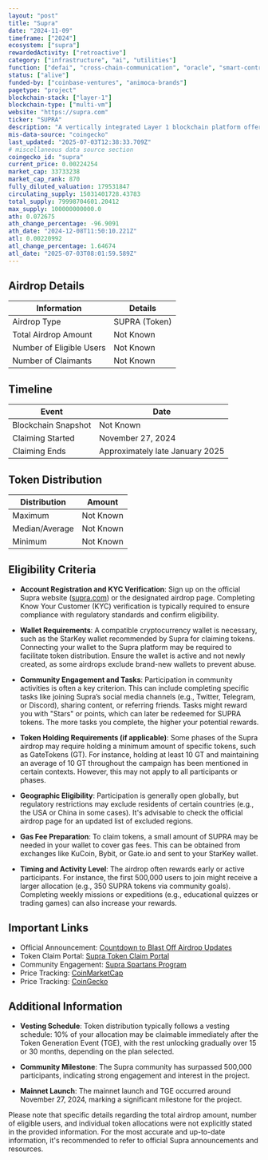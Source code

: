 ```yaml
---
layout: "post"
title: "Supra"
date: "2024-11-09"
timeframe: ["2024"]
ecosystem: ["supra"]
rewardedActivity: ["retroactive"]
category: ["infrastructure", "ai", "utilities"]
function: ["defai", "cross-chain-communication", "oracle", "smart-contract-platform", "blockchain"]
status: ["alive"]
funded-by: ["coinbase-ventures", "animoca-brands"]
pagetype: "project"
blockchain-stack: ["layer-1"]
blockchain-type: ["multi-vm"]
website: "https://supra.com"
ticker: "SUPRA"
description: "A vertically integrated Layer 1 blockchain platform offering oracles, verifiable randomness, automation, bridges, and multiple virtual machines."
mis-data-source: "coingecko"
last_updated: "2025-07-03T12:38:33.709Z"
# miscellaneous data source section
coingecko_id: "supra"
current_price: 0.00224254
market_cap: 33733238
market_cap_rank: 870
fully_diluted_valuation: 179531847
circulating_supply: 15031401728.43783
total_supply: 79998704601.20412
max_supply: 100000000000.0
ath: 0.072675
ath_change_percentage: -96.9091
ath_date: "2024-12-08T11:50:10.221Z"
atl: 0.00220992
atl_change_percentage: 1.64674
atl_date: "2025-07-03T08:01:59.589Z"
---
```


## Airdrop Details

| Information              | Details       |
| ------------------------ | ------------- |
| Airdrop Type             | SUPRA (Token) |
| Total Airdrop Amount     | Not Known     |
| Number of Eligible Users | Not Known     |
| Number of Claimants      | Not Known     |

## Timeline

| Event               | Date                            |
| ------------------- | ------------------------------- |
| Blockchain Snapshot | Not Known                       |
| Claiming Started    | November 27, 2024               |
| Claiming Ends       | Approximately late January 2025 |

## Token Distribution

| Distribution   | Amount    |
| -------------- | --------- |
| Maximum        | Not Known |
| Median/Average | Not Known |
| Minimum        | Not Known |

## Eligibility Criteria

- **Account Registration and KYC Verification**: Sign up on the official Supra website ([supra.com](https://supra.com)) or the designated airdrop page. Completing Know Your Customer (KYC) verification is typically required to ensure compliance with regulatory standards and confirm eligibility.

- **Wallet Requirements**: A compatible cryptocurrency wallet is necessary, such as the StarKey wallet recommended by Supra for claiming tokens. Connecting your wallet to the Supra platform may be required to facilitate token distribution. Ensure the wallet is active and not newly created, as some airdrops exclude brand-new wallets to prevent abuse.

- **Community Engagement and Tasks**: Participation in community activities is often a key criterion. This can include completing specific tasks like joining Supra’s social media channels (e.g., Twitter, Telegram, or Discord), sharing content, or referring friends. Tasks might reward you with "Stars" or points, which can later be redeemed for SUPRA tokens. The more tasks you complete, the higher your potential rewards.

- **Token Holding Requirements (if applicable)**: Some phases of the Supra airdrop may require holding a minimum amount of specific tokens, such as GateTokens (GT). For instance, holding at least 10 GT and maintaining an average of 10 GT throughout the campaign has been mentioned in certain contexts. However, this may not apply to all participants or phases.

- **Geographic Eligibility**: Participation is generally open globally, but regulatory restrictions may exclude residents of certain countries (e.g., the USA or China in some cases). It's advisable to check the official airdrop page for an updated list of excluded regions.

- **Gas Fee Preparation**: To claim tokens, a small amount of SUPRA may be needed in your wallet to cover gas fees. This can be obtained from exchanges like KuCoin, Bybit, or Gate.io and sent to your StarKey wallet.

- **Timing and Activity Level**: The airdrop often rewards early or active participants. For instance, the first 500,000 users to join might receive a larger allocation (e.g., 350 SUPRA tokens via community goals). Completing weekly missions or expeditions (e.g., educational quizzes or trading games) can also increase your rewards.

## Important Links

- Official Announcement: [Countdown to Blast Off Airdrop Updates](https://supra.com/news/countdown-to-blast-off-airdrop-updates/)
- Token Claim Portal: [Supra Token Claim Portal](https://supra.com/blastoff/token-claim/en)
- Community Engagement: [Supra Spartans Program](https://hub.supra.com/supraspartans)
- Price Tracking: [CoinMarketCap](https://coinmarketcap.com/currencies/supra)
- Price Tracking: [CoinGecko](https://www.coingecko.com/en/coins/supra)

## Additional Information

- **Vesting Schedule**: Token distribution typically follows a vesting schedule: 10% of your allocation may be claimable immediately after the Token Generation Event (TGE), with the rest unlocking gradually over 15 or 30 months, depending on the plan selected.

- **Community Milestone**: The Supra community has surpassed 500,000 participants, indicating strong engagement and interest in the project.

- **Mainnet Launch**: The mainnet launch and TGE occurred around November 27, 2024, marking a significant milestone for the project.

Please note that specific details regarding the total airdrop amount, number of eligible users, and individual token allocations were not explicitly stated in the provided information. For the most accurate and up-to-date information, it's recommended to refer to official Supra announcements and resources.